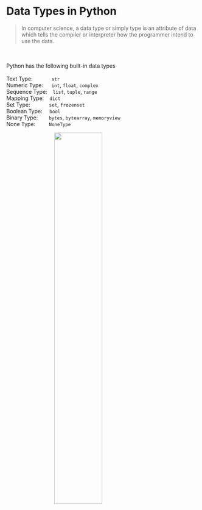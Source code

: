 # Data Types in Python
> In computer science, a data type or simply type is an attribute of data which tells the compiler or interpreter how the programmer intend to use the data.

<br><br>
Python has the following built-in data types <br><br>
Text Type: &emsp;&emsp;&emsp; `str` <br>
Numeric Type: &emsp; `int`, `float`, `complex` <br>
Sequence Type: &ensp; `list`, `tuple`, `range` <br>
Mapping Type: &ensp; `dict` <br>
Set Type: &emsp;&emsp;&emsp; `set`, `frozenset` <br>
Boolean Type: &nbsp;&ensp; `bool` <br>
Binary Type: &ensp;&emsp; `bytes`, `bytearray`, `memoryview` <br>
None Type: &emsp;&emsp; `NoneType` <br>

<img style="width:50%; display:block; margin-left:auto; margin-right:auto;" src="https://upload.wikimedia.org/wikipedia/commons/thumb/1/10/Python_3._The_standard_type_hierarchy.png/636px-Python_3._The_standard_type_hierarchy.png"> 

